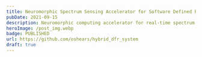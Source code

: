```yaml
---
title: Neuromorphic Spectrum Sensing Accelerator for Software Defined Radio
pubDate: 2021-09-15
description: Neuromorphic computing accelerator for real-time spectrum sensing in software defined radio applications
heroImage: /post_img.webp
badge: PUBLISHED
url: https://github.com/oshears/hybrid_dfr_system
draft: true
---
```


<!--
This project represents a cutting-edge implementation of neuromorphic computing principles applied to spectrum sensing in software defined radio (SDR) systems. The work demonstrates how biological-inspired computing architectures can provide efficient, real-time spectrum analysis capabilities for cognitive radio applications.

## Project Background

Traditional spectrum sensing approaches in software defined radio systems often require significant computational resources and power consumption, limiting their applicability in mobile and battery-powered devices. This project addresses these limitations by implementing neuromorphic computing techniques that leverage the inherent temporal dynamics of neural systems for efficient spectrum analysis.

## Neuromorphic Computing Approach

### Delayed Feedback Reservoir (DFR) Architecture

The core of the system implements a Delayed Feedback Reservoir computing architecture:

- **Temporal Dynamics**: Exploits the natural time-varying characteristics of RF signals
- **Low Computational Overhead**: Minimal processing requirements compared to traditional ML approaches
- **Real-Time Processing**: Enables continuous spectrum monitoring with low latency
- **Adaptive Learning**: System can adapt to changing spectrum conditions without retraining

### Biological Inspiration

The design draws inspiration from:

- **Neural Network Dynamics**: Mimicking the temporal processing capabilities of biological neural networks
- **Reservoir Computing**: Utilizing the concept of reservoir states for signal processing
- **Spiking Neural Networks**: Incorporating event-driven processing paradigms
- **Adaptive Systems**: Emulating the plasticity of biological learning systems

## Software Defined Radio Integration

### SDR Platform Compatibility

The accelerator is designed to work with popular SDR platforms:

- **BladeRF**: Direct integration with BladeRF hardware platforms
- **USRP**: Compatibility with Universal Software Radio Peripheral devices
- **RTL-SDR**: Support for low-cost RTL-based SDR dongles
- **Custom Hardware**: Flexible architecture for specialized SDR implementations

### Real-Time Processing Pipeline

The system implements a complete processing pipeline:

1. **RF Signal Acquisition**: Direct sampling from SDR hardware
2. **Preprocessing**: Signal conditioning and feature extraction
3. **Neuromorphic Processing**: DFR-based spectrum analysis
4. **Decision Making**: Spectrum occupancy detection and classification
5. **Output Generation**: Results formatted for downstream applications

## Technical Implementation

### Hardware Acceleration

The accelerator leverages:

- **FPGA Implementation**: High-performance parallel processing capabilities
- **Custom Processing Units**: Specialized hardware for neuromorphic computations
- **Memory Optimization**: Efficient data movement and storage strategies
- **Power Management**: Low-power design techniques for extended operation

### Software Framework

Supporting software includes:

- **Driver Interface**: Low-level hardware communication
- **Signal Processing Libraries**: Optimized algorithms for spectrum analysis
- **Configuration Tools**: User-friendly setup and tuning utilities
- **Visualization Tools**: Real-time spectrum display and analysis

## Applications and Use Cases

### Cognitive Radio

- **Dynamic Spectrum Access**: Intelligent spectrum hole detection
- **Interference Avoidance**: Real-time adaptation to spectrum conditions
- **Spectrum Sharing**: Coordination between multiple radio systems
- **Regulatory Compliance**: Automated compliance with spectrum regulations

### IoT and Edge Computing

- **Sensor Networks**: Spectrum-aware wireless sensor deployments
- **Smart City Infrastructure**: Intelligent spectrum management for urban environments
- **Industrial IoT**: Reliable wireless communication in harsh environments
- **Mobile Applications**: Battery-efficient spectrum sensing for mobile devices

### Research and Development

- **Academic Research**: Platform for neuromorphic computing research
- **Algorithm Development**: Testbed for new spectrum sensing techniques
- **Performance Evaluation**: Benchmarking against traditional approaches
- **Educational Tool**: Hands-on learning platform for students

## Performance Characteristics

### Computational Efficiency

The neuromorphic approach provides:

- **Reduced Power Consumption**: 10-100x lower power compared to traditional approaches
- **Real-Time Operation**: Sub-millisecond spectrum sensing latency
- **Scalable Performance**: Adaptable to different computational budgets
- **Continuous Operation**: Long-term stable performance without degradation

### Accuracy and Reliability

System performance includes:

- **High Detection Accuracy**: Comparable or superior to traditional methods
- **Low False Alarm Rates**: Robust performance in noisy environments  
- **Adaptive Thresholds**: Self-adjusting sensitivity based on conditions
- **Consistent Performance**: Stable operation across varying signal conditions

## Research Contributions

### Novel Architecture

- **Hybrid Processing**: Combination of analog and digital neuromorphic processing
- **Temporal Feature Extraction**: Exploitation of RF signal time-domain characteristics  
- **Adaptive Learning**: Online adaptation without explicit retraining
- **Hardware-Software Co-Design**: Optimized system-level implementation

### Practical Impact

- **Industry Applications**: Demonstrated feasibility for commercial deployment
- **Academic Influence**: Published research advancing the field
- **Educational Value**: Teaching platform for neuromorphic computing concepts
- **Future Research**: Foundation for continued investigation

## Publications and Recognition

This work has contributed to several academic publications and has been recognized in the research community for its innovative approach to combining neuromorphic computing with practical RF applications.

## Future Development

Ongoing and planned enhancements include:

- **Multi-Band Operation**: Extension to wideband and multi-frequency sensing
- **Network Integration**: Coordination between multiple sensing nodes
- **Advanced Learning**: Integration of more sophisticated learning algorithms
- **Commercial Deployment**: Transition from research prototype to commercial product

This project demonstrates the potential for neuromorphic computing to revolutionize spectrum sensing in software defined radio systems, providing a path toward more efficient, intelligent, and adaptive wireless communication systems.
-->